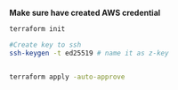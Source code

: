 **Make sure have created AWS credential**
```bash
terraform init

#Create key to ssh
ssh-keygen -t ed25519 # name it as z-key


terraform apply -auto-approve
```